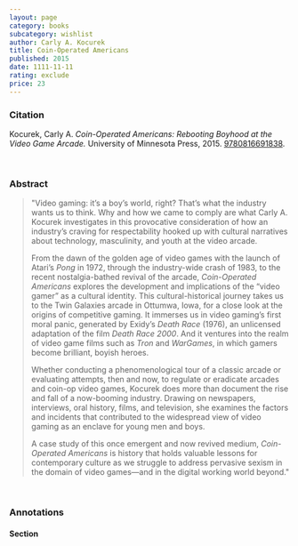 ```yaml
---
layout: page
category: books
subcategory: wishlist
author: Carly A. Kocurek
title: Coin-Operated Americans
published: 2015
date: 1111-11-11
rating: exclude
price: 23
---
```


### Citation

Kocurek, Carly A. *Coin-Operated Americans: Rebooting Boyhood at the Video Game Arcade.* University of Minnesota Press, 2015. [9780816691838](https://www.upress.umn.edu/book-division/books/coin-operated-americans).

<br>

### Abstract

> "Video gaming: it’s a boy’s world, right? That’s what the industry wants us to think. Why and how we came to comply are what Carly A. Kocurek investigates in this provocative consideration of how an industry’s craving for respectability hooked up with cultural narratives about technology, masculinity, and youth at the video arcade.
>
> From the dawn of the golden age of video games with the launch of Atari’s _Pong_ in 1972, through the industry-wide crash of 1983, to the recent nostalgia-bathed revival of the arcade, _Coin-Operated Americans_ explores the development and implications of the “video gamer” as a cultural identity. This cultural-historical journey takes us to the Twin Galaxies arcade in Ottumwa, Iowa, for a close look at the origins of competitive gaming. It immerses us in video gaming’s first moral panic, generated by Exidy’s _Death Race_ (1976), an unlicensed adaptation of the film _Death Race 2000_. And it ventures into the realm of video game films such as _Tron_ and _WarGames_, in which gamers become brilliant, boyish heroes.
>
> Whether conducting a phenomenological tour of a classic arcade or evaluating attempts, then and now, to regulate or eradicate arcades and coin-op video games, Kocurek does more than document the rise and fall of a now-booming industry. Drawing on newspapers, interviews, oral history, films, and television, she examines the factors and incidents that contributed to the widespread view of video gaming as an enclave for young men and boys.
>
> A case study of this once emergent and now revived medium, _Coin-Operated Americans_ is history that holds valuable lessons for contemporary culture as we struggle to address pervasive sexism in the domain of video games—and in the digital working world beyond."

<br>

### Annotations

#### Section

<br>
